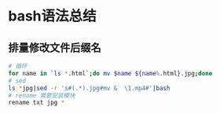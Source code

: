 # bash语法总结

## 排量修改文件后缀名

```bash
# 循环
for name in `ls *.html`;do mv $name ${name%.html}.jpg;done
# sed
ls *jpg|sed -r 's#(.*).jpg#mv &  \1.mp4#'|bash
# rename 需要安装模块
rename txt jpg *
```